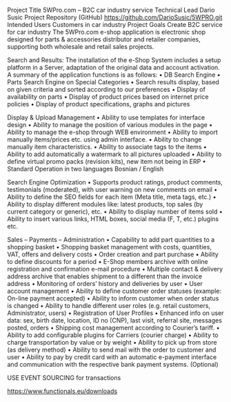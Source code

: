 Project Title 5WPro.com – B2C car industry service
Technical Lead Dario Susic
Project Repository (GitHub) https://github.com/DarioSusic/5WPRO.git
Intended Users Customers in car industry
Project Goals Create B2C service for car industry
The 5WPro.com e-shop application is electronic shop designed for parts & accessories distributor and retailer companies, supporting both wholesale and retail sales projects.

Search and Results:
The installation of the e-Shop System includes a setup platform in a Server, adaptation of the original data and account activation. A summary of the application functions is as follows:
• DB Search Engine
• Parts Search Engine on Special Categories
• Search results display, based on given criteria and sorted according to our preferences
• Display of availability on parts
• Display of product prices based on internet price policies
• Display of product specifications, graphs and pictures

Display & Upload Management
• Ability to use templates for interface design
• Ability to manage the position of various modules in the page
• Ability to manage the e-shop through WEB environment
• Ability to import manually items/prices etc. using admin interface.
• Ability to change manually item characteristics.
• Ability to associate tags to the items
• Ability to add automatically a watermark to all pictures uploaded
• Ability to define virtual promo packs (revision kits), new item not being in ERP
• Standard Operation in two languages Bosnian / English

Search Engine Optimization
• Supports product ratings, product comments, testimonials (moderated), with user warning on new comments on email
• Ability to define the SEO fields for each item (Meta title, meta tags, etc.)
• Ability to display different modules like: latest products, top sales (by current category or generic), etc.
• Ability to display number of items sold
• Ability to insert various links, HTML boxes, social media (F, T, etc.) plugins etc.

Sales – Payments – Administration
• Capability to add part quantities to a shopping basket
• Shopping basket management with costs, quantities, VAT, offers and delivery costs
• Order creation and part purchase
• Ability to define discounts for a period
• E-Shop members archive with online registration and confirmation e-mail procedure
• Multiple contact & delivery address archive that enables shipment to a different than the invoice address
• Monitoring of orders’ history and deliveries by user
• User account management
• Ability to define customer order statuses (example: On-line payment accepted)
• Ability to inform customer when order status is changed
• Ability to handle different user roles (e.g. retail customers, Administrator, users)
• Registration of User Profiles
• Enhanced info on user data: sex, birth date, location, ID no (CNP), last visit, referral site, messages posted, orders
• Shipping cost management according to Courier’s tariff.
• Ability to add configurable plugins for Carriers (courier charge)
• Ability to charge transportation by value or by weight
• Ability to pick up from store (as delivery method)
• Ability to send mail with the order to customer and user
• Ability to pay by credit card with an automatic e-payment interface and communication with the respective bank payment systems. (Optional)

USE EVENT SOURCING for transactions

https://www.functionals.eu/downloads
